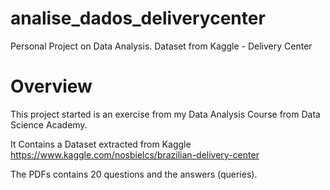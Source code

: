 # analise_dados_deliverycenter
Personal Project on Data Analysis. Dataset from Kaggle - Delivery Center

# Overview
This project started is an exercise from my Data Analysis Course from Data Science Academy.

It Contains a Dataset extracted from Kaggle
https://www.kaggle.com/nosbielcs/brazilian-delivery-center

The PDFs contains 20 questions and the answers (queries).
